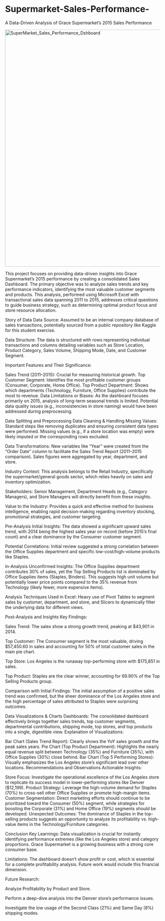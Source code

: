# Supermarket-Sales-Performance-
A Data-Driven Analysis of Grace Supermarket’s 2015 Sales Performance

<img width="1920" height="769" alt="SuperMarket_Sales_Performance_Dshboard" src="https://github.com/user-attachments/assets/d0495d1c-a579-4ea3-a264-2cbd038c9663" />

This project focuses on providing data-driven insights into Grace Supermarket’s 2015 performance by creating a consolidated Sales Dashboard. The primary objective was to analyze sales trends and key performance indicators, identifying the most valuable customer segments and products. This analysis, performed using Microsoft Excel with transactional sales data spanning 2011 to 2015, addresses critical questions to guide business strategy, such as determining optimal product focus and store resource allocation.

Story of Data
Data Source: Assumed to be an internal company database of sales transactions, potentially sourced from a public repository like Kaggle for this student exercise.

Data Structure: The data is structured with rows representing individual transactions and columns detailing variables such as Store Location, Product Category, Sales Volume, Shipping Mode, Date, and Customer Segment.

Important Features and Their Significance:

Sales Trend (2011–2015): Crucial for measuring historical growth.
Top Customer Segment: Identifies the most profitable customer groups (Consumer, Corporate, Home Office).
Top Product Department: Shows which departments (Technology, Furniture, Office Supplies) contribute the most to revenue.
Data Limitations or Biases: As the dashboard focuses primarily on 2015, analysis of long-term seasonal trends is limited. Potential data quality issues (e.g., inconsistencies in store naming) would have been addressed during preprocessing.

Data Splitting and Preprocessing
Data Cleaning & Handling Missing Values: Standard steps like removing duplicates and ensuring consistent data types were performed. Missing values (e.g., if a store location was empty) were likely imputed or the corresponding rows excluded.

Data Transformations: New variables like “Year” were created from the “Order Date” column to facilitate the Sales Trend Report (2011–2015 comparison). Sales figures were aggregated by year, department, and store.

Industry Context: This analysis belongs to the Retail Industry, specifically the supermarket/general goods sector, which relies heavily on sales and inventory optimization.

Stakeholders: Senior Management, Department Heads (e.g., Category Managers), and Store Managers will directly benefit from these insights.

Value to the Industry: Provides a quick and effective method for business intelligence, enabling rapid decision-making regarding inventory stocking, promotional strategies, and customer targeting.

Pre-Analysis
Initial Insights: The data showed a significant upward sales trend, with 2014 being the highest sales year on record (before 2015’s final count) and a clear dominance by the Consumer customer segment.

Potential Correlations: Initial review suggested a strong correlation between the Office Supplies department and specific low-cost/high-volume products like Staples.

In-Analysis
Unconfirmed Insights: The Office Supplies department contributes 30% of sales, yet the Top Selling Products list is dominated by Office Supplies items (Staples, Binders). This suggests high unit volume but potentially lower price points compared to the 35% revenue from Technology (likely fewer, more expensive items).

Analysis Techniques Used in Excel: Heavy use of Pivot Tables to segment sales by customer, department, and store, and Slicers to dynamically filter the underlying data for different views.

Post-Analysis and Insights
Key Findings:

Sales Trend: The sales show a strong growth trend, peaking at $43,901 in 2014.

Top Customer: The Consumer segment is the most valuable, driving $57,450.60 in sales and accounting for 50% of total customer sales in the main pie chart.

Top Store: Los Angeles is the runaway top-performing store with $175,851 in sales.

Top Product: Staples are the clear winner, accounting for 69.90% of the Top Selling Products group.

Comparison with Initial Findings: The initial assumption of a positive sales trend was confirmed, but the sheer dominance of the Los Angeles store and the high percentage of sales attributed to Staples were surprising outcomes.

Data Visualizations & Charts
Dashboards: The consolidated dashboard effectively brings together sales trends, top customer segments, departmental contributions, shipping mode, top stores, and top products into a single, digestible view. Explanation of Visualizations:

Bar Chart (Sales Trend Report): Clearly shows the YoY sales growth and the peak sales years.
Pie Chart (Top Product Department): Highlights the nearly equal revenue split between Technology (35%) and Furniture (35%), with Office Supplies (30%) close behind.
Bar Chart (Top 5 Performing Stores): Visually emphasizes the Los Angeles store’s significant lead over other locations.
Recommendations and Observations
Actionable Insights:

Store Focus: Investigate the operational excellence of the Los Angeles store to replicate its success model in lower-performing stores like Denver ($12,199).
Product Strategy: Leverage the high-volume demand for Staples (70%) to cross-sell other Office Supplies or promote high-margin items.
Customer Segmentation: Direct marketing efforts should continue to be prioritized toward the Consumer (50%) segment, while strategies for boosting the Corporate (31%) and Home Office (19%) segments should be developed.
Unexpected Outcomes: The dominance of Staples in the top-selling products suggests an opportunity to analyze its profitability vs. high-value items in the Technology/Furniture categories.

Conclusion
Key Learnings: Data visualization is crucial for instantly identifying performance extremes (like the Los Angeles store) and category proportions. Grace Supermarket is a growing business with a strong core consumer base.

Limitations: The dashboard doesn’t show profit or cost, which is essential for a complete profitability analysis. Future work would include this financial dimension.

Future Research:

Analyze Profitability by Product and Store.

Perform a deep-dive analysis into the Denver store’s performance issues.

Investigate the low usage of the Second Class (21%) and Same Day (8%) shipping modes.
